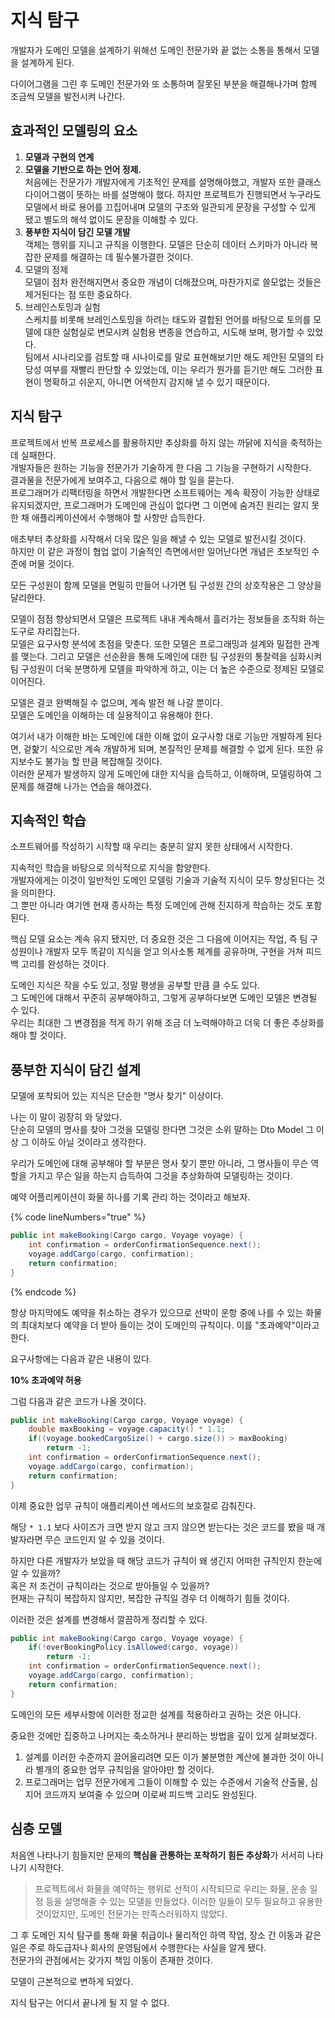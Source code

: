 # 지식 탐구

개발자가 도메인 모델을 설계하기 위해선 도메인 전문가와 끝 없는 소통을 통해서 모델을 설계하게 된다.

다이어그램을 그린 후 도메인 전문가와 또 소통하며 잘못된 부분을 해결해나가며 함께 조금씩 모델을 발전시켜 나간다.

## 효과적인 모델링의 요소

1. **모델과 구현의 연계**
2. **모델을 기반으로 하는 언어 정제.**\
   처음에는 전문가가 개발자에게 기초적인 문제를 설명해야했고, 개발자 또한 클래스 다이어그램이 뜻하는 바를 설명해야 했다. 하지만 프로젝트가 진행되면서 누구라도 모델에서 바로 용어를 끄집어내며 모델의 구조와 일관되게 문장을 구성할 수 있게 됐고 별도의 해석 없이도 문장을 이해할 수 있다.
3. **풍부한 지식이 담긴 모델 개발**\
   객체는 행위를 지니고 규칙을 이행한다. 모델은 단순히 데이터 스키마가 아니라 복잡한 문제를 해결하는 데 필수불가결한 것이다.
4. 모델의 정제\
   모델이 점차 완전해지면서 중요한 개념이 더해졌으며, 마찬가지로 쓸모없는 것들은 제거된다는 점 또한 중요하다.
5. 브레인스토밍과 실험\
   스케치를 비롯해 브레인스토밍을 하려는 태도와 결합된 언어를 바탕으로 토의를 모델에 대한 실험실로 변모시켜 실험용 변종을 연습하고, 시도해 보며, 평가할 수 있었다.\
   팀에서 시나리오를 검토할 때 시나이로를 말로 표현해보기만 해도 제안된 모델의 타당성 여부를 재빨리 판단할 수 있었는데, 이는 우리가 뭔가를 듣기만 해도 그러한 표현이 명확하고 쉬운지, 아니면 어색한지 감지해 낼 수 있기 때문이다.

## 지식 탐구

프로젝트에서 반복 프로세스를 활용하지만 추상화를 하지 않는 까닭에 지식을 축적하는 데 실패한다.\
개발자들은 원하는 기능을 전문가가 기술하게 한 다음 그 기능을 구현하기 시작한다.\
결과물을 전문가에게 보여주고, 다음으로 해야 할 일을 묻는다.\
프로그래머가 리팩터링을 하면서 개발한다면 소프트웨어는 계속 확장이 가능한 상태로 유지되겠지만, 프로그래머가 도메인에 관심이 없다면 그 이면에 숨겨진 원리는 알지 못한 채 애플리케이션에서 수행해야 할 사항만 습득한다.

애초부터 추상화를 시작해서 더욱 많은 일을 해낼 수 있는 모델로 발전시킬 것이다.\
하지만 이 같은 과정이 협업 없이 기술적인 측면에서만 일어난다면 개념은 초보적인 수준에 머물 것이다.

모든 구성원이 함께 모델을 면밀히 만들어 나가면 팀 구성원 간의 상호작용은 그 양상을 달리한다.

모델이 점점 향상되면서 모델은 프로젝트 내내 계속해서 흘러가는 정보들을 조직화 하는 도구로 자리잡는다.\
모델은 요구사항 분석에 초점을 맞춘다. 또한 모델은 프로그래밍과 설계와 밀접한 관계를 맺는다. 그리고 모델은 선순환을 통해 도메인에 대한 팀 구성원의 통찰력을 심화시켜 팀 구성원이 더욱 분명하게 모델을 파악하게 하고, 이는 더 높은 수준으로 정제된 모델로 이어진다.

모델은 결코 완벽해질 수 없으며, 계속 발전 해 나갈 뿐이다.\
모델은 도메인을 이해하는 데 실용적이고 유용해야 한다.

여기서 내가 이해한 바는 도메인에 대한 이해 없이 요구사항 대로 기능만 개발하게 된다면, 겉핥기 식으로만 계속 개발하게 되며, 본질적인 문제를 해결할 수 없게 된다. 또한 유지보수도 불가능 할 만큼 복잡해질 것이다.\
이러한 문제가 발생하지 않게 도메인에 대한 지식을 습득하고, 이해하며, 모델링하여 그 문제를 해결해 나가는 연습을 해야겠다.

## 지속적인 학습

소프트웨어를 작성하기 시작할 때 우리는 충분히 알지 못한 상태에서 시작한다.

지속적인 학습을 바탕으로 의식적으로 지식을 함양한다.\
개발자에게는 이것이 일반적인 도메인 모델링 기술과 기술적 지식이 모두 향상된다는 것을 의미한다.\
그 뿐만 아니라 여기엔 현재 종사하는 특정 도메인에 관해 진지하게 학습하는 것도 포함된다.

핵심 모델 요소는 계속 유지 됐지만, 더 중요한 것은 그 다음에 이어지는 작업, 즉 팀 구성원이나 개발자 모두 똑같이 지식을 얻고 의사소통 체계를 공유하며, 구현을 거쳐 피드백 고리를 완성하는 것이다.

도메인 지식은 작을 수도 있고, 정말 평생을 공부할 만큼 클 수도 있다.\
그 도메인에 대해서 꾸준히 공부해야하고, 그렇게 공부하다보면 도메인 모델은 변경될 수 있다.\
우리는 최대한 그 변경점을 적게 하기 위해 조금 더 노력해야하고 더욱 더 좋은 추상화를 해야 할 것이다.

## 풍부한 지식이 담긴 설계

모델에 포착되어 있는 지식은 단순한 "명사 찾기" 이상이다.

나는 이 말이 굉장히 와 닿았다.\
단순히 모델의 명사를 찾아 그것을 모델링 한다면 그것은 소위 말하는 Dto Model 그 이상 그 이하도 아닐 것이라고 생각한다.

우리가 도메인에 대해 공부해야 할 부분은 명사 찾기 뿐만 아니라, 그 명사들이 무슨 역할을 가지고 무슨 일을 하는지 습득하여 그것을 추상화하여 모델링하는 것이다.

예약 어플리케이션이 화물 하나를 기록 관리 하는 것이라고 해보자.

{% code lineNumbers="true" %}
```java
public int makeBooking(Cargo cargo, Voyage voyage) {
    int confirmation = orderConfirmationSequence.next();
    voyage.addCargo(cargo, confirmation);
    return confirmation;
}
```
{% endcode %}

항상 마지막에도 예약을 취소하는 경우가 있으므로 선박이 운항 중에 나를 수 있는 화물의 최대치보다 예약을 더 받아 들이는 것이 도메인의 규칙이다. 이를 "초과예약"이라고 한다.

요구사항에는 다음과 같은 내용이 있다.

**10% 초과예약 허용**

그럼 다음과 같은 코드가 나올 것이다.

```java
public int makeBooking(Cargo cargo, Voyage voyage) {
    double maxBooking = voyage.capacity() * 1.1;
    if((voyage.bookedCargoSize() + cargo.size()) > maxBooking)
        return -1;
    int confirmation = orderConfirmationSequence.next();
    voyage.addCargo(cargo, confirmation);
    return confirmation;
}
```

이제 중요한 업무 규칙이 애플리케이션 메서드의 보호절로 감춰진다.

해당 `* 1.1` 보다 사이즈가 크면 받지 않고 크지 않으면 받는다는 것은 코드를 봤을 때  개발자라면 무슨 코드인지 알 수 있을 것이다.

하지만 다른 개발자가 보았을 때 해당 코드가 규칙이 왜 생긴지 어떠한 규칙인지 한눈에 알 수 있을까?\
혹은 저 조건이 규칙이라는 것으로 받아들일 수 있을까?\
현재는 규칙이 복잡하지 않지만, 복잡한 규칙일 경우 더 이해하기 힘들 것이다.

이러한 것은 설계를 변경해서 깔끔하게 정리할 수 있다.

```java
public int makeBooking(Cargo cargo, Voyage voyage) {
    if(!overBookingPolicy.isAllowed(cargo, voyage))
        return -1;
    int confirmation = orderConfirmationSequence.next();
    voyage.addCargo(cargo, confirmation);
    return confirmation;
}
```

도메인의 모든 세부사항에 이러한 정교한 설계를 적용하라고 권하는 것은 아니다.

중요한 것에만 집중하고 나머지는 축소하거나 분리하는 방법을 깊이 있게 살펴보겠다.

1. 설계를 이러한 수준까지 끌어올리려면 모든 이가 불분명한 계산에 불과한 것이 아니라 별개의 중요한 업무 규칙임을 알아야만 할 것이다.
2. 프로그래머는 업무 전문가에게 그들이 이해할 수 있는 수준에서 기술적 산출물, 심지어 코드까지 보여줄 수 있으며 이로써 피드백 고리도 완성된다.

## 심층 모델

처음엔 나타나기 힘들지만 문제의 **핵심을 관통하는 포착하기 힘든 추상화**가 서서히 나타나기 시작한다.

> 프로젝트에서 화물을 예약하는 행위로 선적이 시작되므로 우리는 화물, 운송 일정 등을 설명해줄 수 있는 모델을 만들었다. 이러한 일들이 모두 필요하고 유용한 것이었지만, 도메인 전문가는 만족스러워하지 않았다.

그 후 도메인 지식 탐구를 통해 화물 취급이나 물리적인 하역 작업, 장소 간 이동과 같은 일은 주로 하도급자나 회사의 운영팀에서 수행한다는 사실을 알게 됐다.\
전문가의 관점에서는 갖가지 책임 이동이 존재한 것이다.

모델이 근본적으로 변하게 되었다.

지식 탐구는 어디서 끝나게 될 지 알  수 없다.

